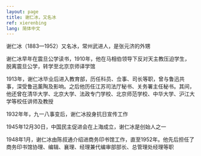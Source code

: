 ```yaml
---
layout: page
title: 谢仁冰，又名冰
ref: xierenbing
lang: 简体中文
---
```


谢仁冰（1883—1952）又名冰，常州武进人，是张元济的外甥

谢仁冰早年在震旦公学读书，1910年，他在马相伯领导下反对天主教压迫学生，脱离震旦公学，转学至北京京师译学馆

1913年，谢仁冰毕业后进入教育部，历任科员、佥事、司长等职，曾与鲁迅共事，深受鲁迅薰陶及影响。之后他历任江苏司法厅秘书、关务署主任秘书。其间，他还曾在清华大学、北京大学、法政专门学校、北京师范学校、中华大学、沪江大学等校任讲师及教授

1932年年，九一八事变后，谢仁冰投身抗日宣传工作

1945年12月30日，中国民主促进会在上海成立，谢仁冰是创始人之一

1948年1月，谢仁冰由陈叔通介绍进商务印书馆工作，直至1952年。他先后担任了商务印书馆协理、编辑、襄理、经理兼代编审部部长、总管理处经理等职
